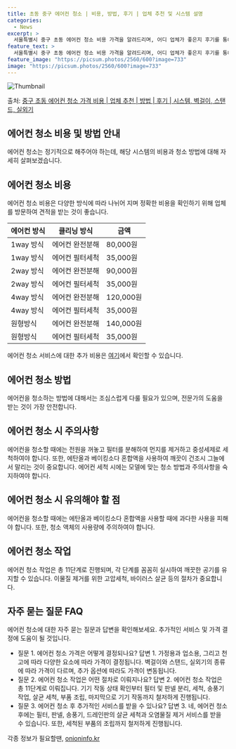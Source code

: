 ```yaml
---
title: 초동 중구 에어컨 청소 | 비용, 방법, 후기 | 업체 추천 및 시스템 설명
categories:
  - News
excerpt: >
  서울특별시 중구 초동 에어컨 청소 비용 가격을 알려드리며, 어디 업체가 좋은지 후기를 통해 알아보겠습니다. 현재 글에서는 시스템, 벽걸이, 스탠드, 실외기 각각에 대해 청소 비용이 나와 있으니 참고하시면 되겠습니다. 에어컨 분해 청소 방법 보기 👈 클릭셀프 에어컨 청소 방법 보기👈 클릭중구 초동 에어컨 청소 비용시스템에어컨 방식클리닝방식금액1way 방식에어컨 완전분해80,000원1way 방식에어컨 필터세척35,000원2way 방식에어컨 완전분해90,000원2way 방식에어컨 필터세척35,000원4way 방식에어컨 완전분해120,000원4way 방식에어컨 필터세척35,000원원형방식에어컨 완전분해140,000원원형방식에어컨 필터세척35,000원에어컨 청소 견적 샘플 보기 👈 클릭에어컨 냄새의 원인에어컨이 ..
feature_text: >
  서울특별시 중구 초동 에어컨 청소 비용 가격을 알려드리며, 어디 업체가 좋은지 후기를 통해 알아보겠습니다. 현재 글에서는 시스템, 벽걸이, 스탠드, 실외기 각각에 대해 청소 비용이 나와 있으니 참고하시면 되겠습니다. 에어컨 분해 청소 방법 보기 👈 클릭셀프 에어컨 청소 방법 보기👈 클릭중구 초동 에어컨 청소 비용시스템에어컨 방식클리닝방식금액1way 방식에어컨 완전분해80,000원1way 방식에어컨 필터세척35,000원2way 방식에어컨 완전분해90,000원2way 방식에어컨 필터세척35,000원4way 방식에어컨 완전분해120,000원4way 방식에어컨 필터세척35,000원원형방식에어컨 완전분해140,000원원형방식에어컨 필터세척35,000원에어컨 청소 견적 샘플 보기 👈 클릭에어컨 냄새의 원인에어컨이 ..
feature_image: "https://picsum.photos/2560/600?image=733"
image: "https://picsum.photos/2560/600?image=733"
---
```


![Thumbnail](https://img1.daumcdn.net/thumb/R800x0/?scode=mtistory2&fname=https%3A%2F%2Fblog.kakaocdn.net%2Fdn%2FeO18cV%2FbtsHxE7ZBSt%2FYjNawJAvzl4S7yAdxUbH91%2Fimg.webp)

<p>출처: <a href="https://onioninfo.kr/entry/%EC%A4%91%EA%B5%AC-%EC%B4%88%EB%8F%99-%EC%97%90%EC%96%B4%EC%BB%A8-%EC%B2%AD%EC%86%8C-%EA%B0%80%EA%B2%A9-%EB%B9%84%EC%9A%A9-%EC%97%85%EC%B2%B4-%EC%B6%94%EC%B2%9C-%EB%B0%A9%EB%B2%95-%ED%9B%84%EA%B8%B0-%EC%8B%9C%EC%8A%A4%ED%85%9C-%EB%B2%BD%EA%B1%B8%EC%9D%B4-%EC%8A%A4%ED%83%A0%EB%93%9C-%EC%8B%A4%EC%99%B8%EA%B8%B0" rel="dofollow">중구 초동 에어컨 청소 가격 비용 | 업체 추천 | 방법 | 후기 | 시스템, 벽걸이, 스탠드, 실외기</a> </p>

## 에어컨 청소 비용 및 방법 안내

에어컨 청소는 정기적으로 해주어야 하는데, 해당 시스템의 비용과 청소 방법에 대해 자세히 살펴보겠습니다.

## 에어컨 청소 비용

에어컨 청소 비용은 다양한 방식에 따라 나뉘어 지며 정확한 비용을 확인하기 위해 업체를 방문하여 견적을 받는 것이 좋습니다.

에어컨 방식 | 클리닝 방식 | 금액  
---|---|---  
1way 방식 | 에어컨 완전분해 | 80,000원  
1way 방식 | 에어컨 필터세척 | 35,000원  
2way 방식 | 에어컨 완전분해 | 90,000원  
2way 방식 | 에어컨 필터세척 | 35,000원  
4way 방식 | 에어컨 완전분해 | 120,000원  
4way 방식 | 에어컨 필터세척 | 35,000원  
원형방식 | 에어컨 완전분해 | 140,000원  
원형방식 | 에어컨 필터세척 | 35,000원  
  
에어컨 청소 서비스에 대한 추가 비용은 [여기](https://www.airconcleaning.com/estimation)에서 확인할 수
있습니다.

## 에어컨 청소 방법

에어컨을 청소하는 방법에 대해서는 조심스럽게 다룰 필요가 있으며, 전문가의 도움을 받는 것이 가장 안전합니다.

## 에어컨 청소 시 주의사항

에어컨을 청소할 때에는 전원을 꺼놓고 필터를 분해하여 먼지를 제거하고 중성세제로 세척하여야 합니다. 또한, 에탄올과 베이킹소다 혼합액을
사용하여 깨끗이 건조시 그늘에서 말리는 것이 중요합니다. 에어컨 세척 시에는 모델에 맞는 청소 방법과 주의사항을 숙지하여야 합니다.

## 에어컨 청소 시 유의해야 할 점

에어컨을 청소할 때에는 에탄올과 베이킹소다 혼합액을 사용할 때에 과다한 사용을 피해야 합니다. 또한, 청소 액체의 사용량에 주의하여야
합니다.

## 에어컨 청소 작업

에어컨 청소 작업은 총 11단계로 진행되며, 각 단계를 꼼꼼히 실시하여 깨끗한 공기를 유지할 수 있습니다. 이물질 제거를 위한 고압세척,
바이러스 살균 등의 절차가 중요합니다.

## 자주 묻는 질문 FAQ

에어컨 청소에 대한 자주 묻는 질문과 답변을 확인해보세요. 추가적인 서비스 및 가격 결정에 도움이 될 것입니다.

  * 질문 1. 에어컨 청소 가격은 어떻게 결정되나요? 답변 1. 가정용과 업소용, 그리고 천고에 따라 다양한 요소에 따라 가격이 결정됩니다. 벽걸이와 스탠드, 실외기의 종류에 따라 가격이 다르며, 추가 옵션에 따라도 가격이 변동됩니다.
  * 질문 2. 에어컨 청소 작업은 어떤 절차로 이뤄지나요? 답변 2. 에어컨 청소 작업은 총 11단계로 이뤄집니다. 기기 작동 상태 확인부터 필터 및 판넬 분리, 세척, 송풍기 작업, 살균 세척, 부품 조립, 마지막으로 기기 작동까지 철저하게 진행됩니다.
  * 질문 3. 에어컨 청소 후 추가적인 서비스를 받을 수 있나요? 답변 3. 네, 에어컨 청소 후에는 필터, 판넬, 송풍기, 드레인판의 살균 세척과 오염물질 제거 서비스를 받을 수 있습니다. 또한, 세척된 부품의 조립까지 철저하게 진행됩니다.

 

각종 정보가 필요할땐, <a href="https://onioninfo.kr" rel="dofollow">onioninfo.kr</a>


